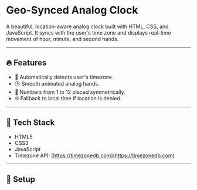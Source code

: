 # Geo-Synced Analog Clock

A beautiful, location-aware analog clock built with HTML, CSS, and JavaScript. It syncs with the user's time zone and displays real-time movement of hour, minute, and second hands.

---

## 🔥 Features

- 📍 Automatically detects user's timezone.
- 🕒 Smooth animated analog hands.
- 🔢 Numbers from 1 to 12 placed symmetrically.
- 🌐 Fallback to local time if location is denied.

---

## 🧰 Tech Stack

- HTML5
- CSS3
- JavaScript 
- Timezone API: [https://timezonedb.com](https://timezonedb.com)

---

## 🚀 Setup


